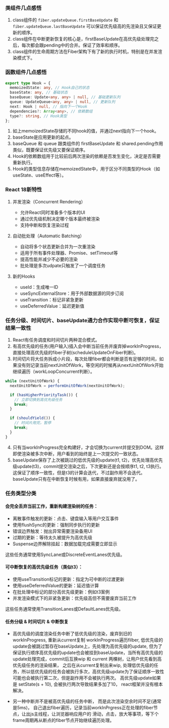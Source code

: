 ### 类组件几点感悟

1. class组件的 `fiber.updateQueue.firstBaseUpdate` 和 `fiber.updateQueue.lastBaseUpdate` 可以保证优先级高的先渲染且又保证更新的顺序。
2. class组件在中断更新恢复的核心是，firstBaseUpdate在高优先级处理完之后，每次都会跟pending中的合并。保证了效率和顺序。
3. class组件的生命周期方法在Fiber架构下有了新的执行时机，特别是在并发渲染模式下。


### 函数组件几点感悟

```typescript
export type Hook = {
  memoizedState: any, // Hook自己的状态
  baseState: any, // 基础状态
  baseQueue: Update<any, any> | null, // 基础更新队列
  queue: UpdateQueue<any, any> | null, // 更新队列
  next: Hook | null, // 指向下一个Hook
  dependencies?: Array<any>, // 依赖数组
  type?: string, // Hook类型
};
```

1. 如上memoizedState存储的不同hook的值，并通过next指向下一个hook。
2. baseState是应用更新的起点。
3. baseQueue 和 queue 跟类组件的 firstBaseUpdate 和 shared.pending作用类似，既要保证优先级又要保证顺序。
4. Hook的依赖数组用于比较前后两次渲染的依赖是否发生变化，决定是否需要重新执行。
5. Hook的类型信息存储在memoizedState中，用于区分不同类型的Hook（如useState、useEffect等）。


### React 18新特性

1. 并发渲染（Concurrent Rendering）
   - 允许React同时准备多个版本的UI
   - 通过优先级机制决定哪个版本最终被渲染
   - 支持中断和恢复渲染过程

2. 自动批处理（Automatic Batching）
   - 自动将多个状态更新合并为一次重渲染
   - 适用于所有事件处理器、Promise、setTimeout等
   - 提高性能并减少不必要的渲染
   - 批处理是多次udpate只触发了一个调度任务

3. 新的Hooks
   - useId：生成唯一ID
   - useSyncExternalStore：用于外部数据源的同步订阅
   - useTransition：标记非紧急更新
   - useDeferredValue：延迟更新值


### 任务分级、时间切片、baseUpdate通力合作实现中断可恢复，保证结果一致性

1. React有任务调度和时间切片两种混合模式。
2. 有高优先级的任务(用户输入)插入会中断当前任务并废弃掉workInProgress，直接处理高优先级的fiber子树(scheduleUpdateOnFiber判断)。
3. 时间切片将大任务拆成小片段，每次处理fiber都会判断是否有足够的时间，如果没有则记录当前nextUnitOfWork，等空闲的时候再从nextUnitOfWork开始继续遍历（workLoopConcurrent判断）。

```javascript
while (nextUnitOfWork) {
  nextUnitOfWork = performUnitOfWork(nextUnitOfWork);

  if (hasHigherPriorityTask()) {
    // 立即切换到高优先级任务
    break;
  }

  if (shouldYield()) {
    // 时间片用完，暂停
    break;
  }
}
```

4. 只有当workInProgress完全构建好，才会切换为current并提交到DOM。这样即使渲染被多次中断，用户看到的始终是上一次提交的一致状态。
5. baseUpdate保存了上次被跳过的低优先级的update(t1, t2)，优先处理高优先级update(t3)，commit提交渲染之后，下次更新还是会按顺序t1, t2, t3执行。这保证了顺序一致性，但是t3的计算会迭代，不过副作用不会迭代。baseUpdate只有在中断恢复时候有用，如果直接废弃就没用了。


### 任务类型分类

#### 会完全丢弃当前工作，重新构建渲染树的任务：

- 离散事件触发的更新：点击、键盘输入等用户交互事件
- 使用flushSync的更新：强制同步执行的更新
- 错误边界触发：抛出异常需要渲染备用UI
- 过期的更新：等待太久被提升为高优先级
- Suspense边界解除挂起：数据加载完成需要立即显示

这些任务通常使用SyncLane或DiscreteEventLanes优先级。

#### 可中断恢复的高优先级任务（类似t3）：

- 使用useTransition标记的更新：指定为可中断的过渡更新
- 使用useDeferredValue的更新：延迟值计算
- 在批处理中标记的部分高优先级更新：例如t3案例
- 并发渲染模式下的非紧急更新：优先级高但不需要废弃当前工作

这些任务通常使用TransitionLanes或DefaultLanes优先级。




#### 任务分级 & 时间切片 & 中断恢复

- 高优先级的调度渲染任务中断了低优先级的渲染，废弃到旧的workInProgress, 重新从current复制 workInProgress遍历filber, 低优先级的update会被跳过暂存在baseUpdate上，先处理为高优先级的update, 但为了保证执行顺序高优先级的update也会被挂到baseUpdate，当所有高优先级的update处理完成，commit后互换wip 和 current 两棵树，让用户优先看到高优先级任务的渲染结果， 之后在从current复制出来wip, 处理低优先级的任务，所以低优先级的任务会被执行多次，高优先级update为了保证顺序一致性可能也会被执行第二次，但是副作用不会被执行两次。 高优先级update如果是 setState(s + 10), 会被执行两次导致结果多加了10， react框架并没有根本解决。

- 另一种中断并不是被高优先级的任务中断， 而是此次渲染空余时间不足(通常是5ms)， 自己退出fiber遍历，记录当前workInPrgress正在处理的fiber节点，让出js主线程，让浏览器响应用户的 滑动，点击，放大等事项，等下个frame周期再从断点的fiber节点开始继续遍历处理。

